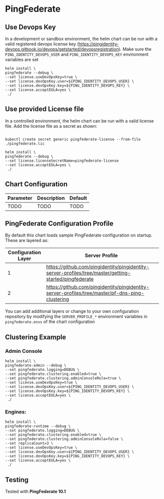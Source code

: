 # PingFederate

## Use Devops Key
In a development or sandbox environment, the helm chart can be run with a valid registered devops license key (https://pingidentity-devops.gitbook.io/devops/getstarted/devopsregistration).  Make sure the `PING_IDENTITY_DEVOPS_USER` and `PING_IDENTITY_DEVOPS_KEY` environment variables are set

```shell
helm install \
pingfederate --debug \
--set license.useDevOpsKey=true \
--set license.devOpsKey.user=${PING_IDENTITY_DEVOPS_USER} \
--set license.devOpsKey.key=${PING_IDENTITY_DEVOPS_KEY} \
--set license.acceptEULA=yes \
 ./
```

## Use provided License file
In a controlled environment, the helm chart can be run with a valid license file.  Add the license file as a secret as shown:
```shell

kubectl create secret generic pingfederate-license --from-file ./pingfederate.lic

helm install \
pingfederate --debug \
--set license.licenseSecretName=pingfederate-license
--set license.acceptEULA=yes \
 ./
```

## Chart Configuration

| Parameter | Description | Default |
|--|--|--|
| TODO | TODO | TODO |


## PingFederate Configuration Profile

By default this chart loads sample PingFederate configuration on startup.  These are layered as:

| Configuration Layer | Server Profile |
|--|--|
| 1 | https://github.com/pingidentity/pingidentity-server-profiles/tree/master/getting-started/pingfederate |
| 2 | https://github.com/pingidentity/pingidentity-server-profiles/tree/master/pf-dns-ping-clustering |

You can add additional layers or change to your own configuration repository by modifying the `SERVER_PROFILE_*` environment variables in `pingfederate.envs` of the chart configuration

## Clustering Example

### Admin Console
```shell
helm install \
pingfederate-admin --debug \
--set pingfederate.logging=DEBUG \
--set pingfederate.clustering.enabled=true \
--set pingfederate.clustering.adminConsoleRole=true \
--set license.useDevOpsKey=true \
--set license.devOpsKey.user=${PING_IDENTITY_DEVOPS_USER} \
--set license.devOpsKey.key=${PING_IDENTITY_DEVOPS_KEY} \
--set license.acceptEULA=yes \
 ./
```

### Engines:
```shell
helm install \
pingfederate-runtime --debug \
--set pingfederate.logging=DEBUG \
--set pingfederate.clustering.enabled=true \
--set pingfederate.clustering.adminConsoleRole=false \
--set replicaCount=3 \
--set license.useDevOpsKey=true \
--set license.devOpsKey.user=${PING_IDENTITY_DEVOPS_USER} \
--set license.devOpsKey.key=${PING_IDENTITY_DEVOPS_KEY} \
--set license.acceptEULA=yes \
 ./
```

## Testing

Tested with **PingFederate 10.1**